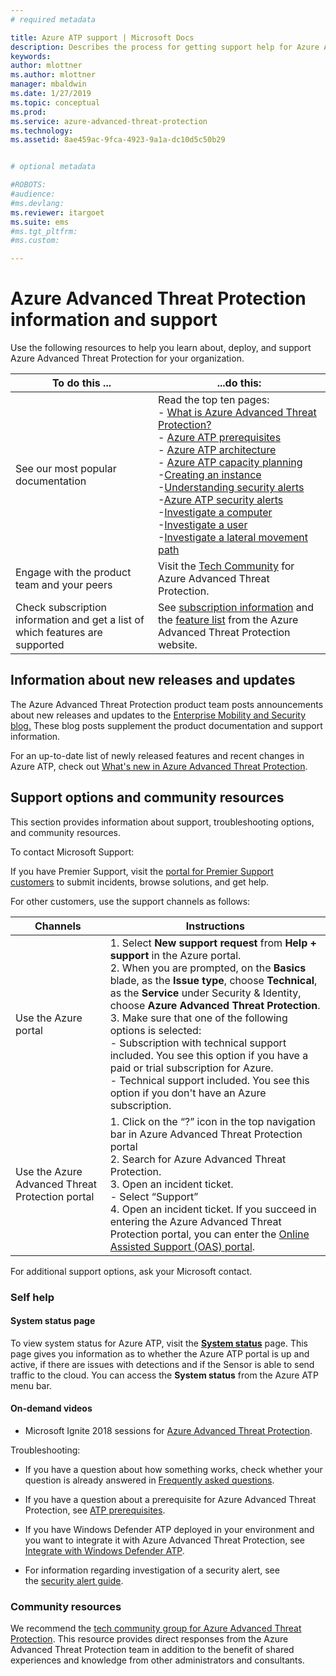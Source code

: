 ```yaml
---
# required metadata

title: Azure ATP support | Microsoft Docs
description: Describes the process for getting support help for Azure ATP.
keywords:
author: mlottner
ms.author: mlottner
manager: mbaldwin
ms.date: 1/27/2019
ms.topic: conceptual
ms.prod:
ms.service: azure-advanced-threat-protection
ms.technology:
ms.assetid: 8ae459ac-9fca-4923-9a1a-dc10d5c50b29


# optional metadata

#ROBOTS:
#audience:
#ms.devlang:
ms.reviewer: itargoet
ms.suite: ems
#ms.tgt_pltfrm:
#ms.custom:

---
```



# Azure Advanced Threat Protection information and support 


Use the following resources to help you learn about, deploy, and support Azure Advanced Threat Protection for your organization.

|To do this ...|...do this:|
|----|----|
|See our most popular documentation|Read the top ten pages:<br>- [What is Azure Advanced Threat Protection?](what-is-atp.md)<br>- [Azure ATP prerequisites](atp-prerequisites.md)<br>- [Azure ATP architecture](atp-architecture.md)<br>- [Azure ATP capacity planning](atp-capacity-planning.md)<br>-[Creating an instance](install-atp-step1.md)<br>-[Understanding security alerts](understanding-security-alerts.md)<br>-[Azure ATP security alerts](suspicious-activity-guide.md)<br>-[Investigate a computer](investigate-a-computer.md)<br>-[Investigate a user](investigate-a-user.md)<br>-[Investigate a lateral movement path](investigate-lateral-movement-path.md)
|Engage with the product team and your peers|Visit the [Tech Community](https://techcommunity.microsoft.com/t5/Azure-Advanced-Threat-Protection/bd-p/AzureAdvancedThreatProtection) for Azure Advanced Threat Protection.|
|Check subscription information and get a list of which features are supported|See [subscription information](https://www.microsoft.com/cloud-platform/azure-information-protection-pricing) and the [feature list](https://www.microsoft.com/cloud-platform/azure-information-protection-features) from the Azure Advanced Threat Protection website.|

## Information about new releases and updates

The Azure Advanced Threat Protection product team posts announcements about new releases and updates to the [Enterprise Mobility and Security blog.](https://cloudblogs.microsoft.com/enterprisemobility/author/microsoft-advanced-threat-analytics-team/)
These blog posts supplement the product documentation and support information.

For an up-to-date list of newly released features and recent changes in Azure ATP, check out [What's new in Azure Advanced Threat Protection](atp-whats-new.md).

## Support options and community resources

This section provides information about support, troubleshooting options, and community resources.

To contact Microsoft Support:

If you have Premier Support, visit the [portal for Premier Support customers](https://premier.microsoft.com/) to submit incidents, browse solutions, and get help.

For other customers, use the support channels as follows:

| Channels|Instructions|
|------|-----|
|Use the Azure portal|1. Select **New support request** from **Help + support** in the Azure portal. <br>2. When you are prompted, on the **Basics** blade, as the **Issue type**, choose **Technical**, as the **Service** under Security & Identity, choose **Azure Advanced Threat Protection**. <br>3. Make sure that one of the following options is selected:<br>- Subscription with technical support included. You see this option if you have a paid or trial subscription for Azure.<br>- Technical support included. You see this option if you don't have an Azure subscription.|
|Use the Azure Advanced Threat Protection portal| 1. Click on the “?” icon in the top navigation bar in Azure Advanced Threat Protection portal<br>2. Search for Azure Advanced Threat Protection.<br>3. Open an incident ticket.<br>- Select “Support”<br>4. Open an incident ticket. If you succeed in entering the Azure Advanced Threat Protection portal, you can enter the [Online Assisted Support (OAS) portal](https://support.microsoft.com/assistedsupportproducts). |

For additional support options, ask your Microsoft contact.

### Self help

#### System status page

To view system status for Azure ATP, visit the [**System status**](https://health.atp.azure.com/) page. This page gives you information as to whether the Azure ATP portal is up and active, if there are issues with detections and if the Sensor is able to send traffic to the cloud. You can access the **System status** from the Azure ATP menu bar.

#### On-demand videos

- Microsoft Ignite 2018 sessions for [Azure Advanced Threat Protection](https://myignite.techcommunity.microsoft.com/sessions?t=%257B%2522from%2522%253A%25222018-09-23T08%253A00%253A00-04%253A00%2522%252C%2522to%2522%253A%25222018-09-28T19%253A00%253A00-04%253A00%2522%257D&q=azure%2520advanced%2520threat%2520protection#ignite-html-anchor).

Troubleshooting:

- If you have a question about how something works, check whether your question is already answered in [Frequently asked questions](atp-technical-faq.md).

- If you have a question about a prerequisite for Azure Advanced Threat Protection, see [ATP prerequisites](atp-prerequisites.md).

- If you have Windows Defender ATP deployed in your environment and you want to integrate it with Azure Advanced Threat Protection, see [Integrate with Windows Defender ATP](integrate-wd-atp.md).

- For information regarding investigation of a security alert, see the [security alert guide](suspicious-activity-guide.md).

### Community resources

We recommend the [tech community group for Azure Advanced Threat Protection](https://aka.ms/azureatpcommunity). This resource provides direct responses from the Azure Advanced Threat Protection team in addition to the benefit of shared experiences and knowledge from other administrators and consultants.

